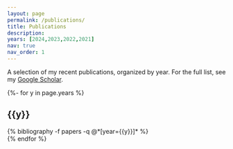 ```yaml
---
layout: page
permalink: /publications/
title: Publications
description: 
years: [2024,2023,2022,2021]
nav: true
nav_order: 1
---
```



A selection of my recent publications, organized by year. For the full list, see my [Google Scholar](https://scholar.google.com/citations?user=AkEXTbIAAAAJ&hl=en).

<div class="publications mt-4">
{%- for y in page.years %}
  <h2 class="year border-bottom pb-2 mt-4">{{y}}</h2>
  <div class="mb-4">
    {% bibliography -f papers -q @*[year={{y}}]* %}
  </div>
{% endfor %}
</div>
